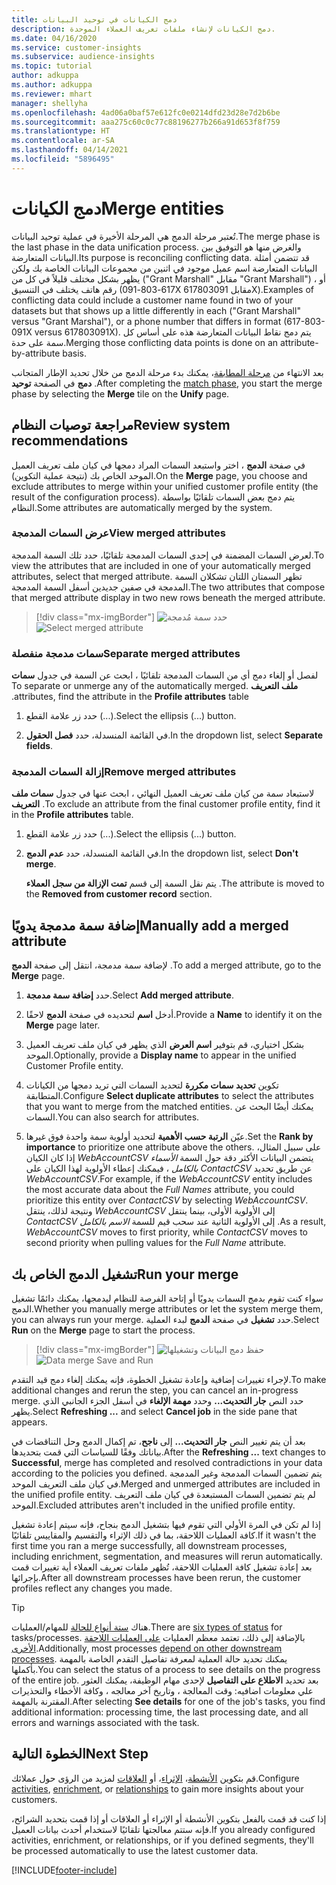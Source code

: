 ```yaml
---
title: دمج الكيانات في توحيد البيانات
description: دمج الكيانات لإنشاء ملفات تعريف العملاء الموحدة.
ms.date: 04/16/2020
ms.service: customer-insights
ms.subservice: audience-insights
ms.topic: tutorial
author: adkuppa
ms.author: adkuppa
ms.reviewer: mhart
manager: shellyha
ms.openlocfilehash: 4ad06a0baf57e612fc0e0214dfd23d28e7d2b6be
ms.sourcegitcommit: aaa275c60c0c77c88196277b266a91d653f8f759
ms.translationtype: HT
ms.contentlocale: ar-SA
ms.lasthandoff: 04/14/2021
ms.locfileid: "5896495"
---
```

# <a name="merge-entities"></a><span data-ttu-id="6a915-103">دمج الكيانات</span><span class="sxs-lookup"><span data-stu-id="6a915-103">Merge entities</span></span>

<span data-ttu-id="6a915-104">تُعتبر مرحلة الدمج هي المرحلة الأخيرة في عملية توحيد البيانات.</span><span class="sxs-lookup"><span data-stu-id="6a915-104">The merge phase is the last phase in the data unification process.</span></span> <span data-ttu-id="6a915-105">والغرض منها هو التوفيق بين البيانات المتعارضة.</span><span class="sxs-lookup"><span data-stu-id="6a915-105">Its purpose is reconciling conflicting data.</span></span> <span data-ttu-id="6a915-106">قد تتضمن أمثلة البيانات المتعارضة اسم عميل موجود في اثنين من مجموعات البيانات الخاصة بك ولكن يظهر بشكل مختلف قليلاً في كل من ("Grant Marshall" مقابل "Grant Marshall") ، أو رقم هاتف يختلف في التنسيق (617-803-091X مقابل 617803091X).</span><span class="sxs-lookup"><span data-stu-id="6a915-106">Examples of conflicting data could include a customer name found in two of your datasets but that shows up a little differently in each ("Grant Marshall" versus "Grant Marshal"), or a phone number that differs in format (617-803-091X versus 617803091X).</span></span> <span data-ttu-id="6a915-107">يتم دمج نقاط البيانات المتعارضة هذه على أساس كل سمة على حدة.</span><span class="sxs-lookup"><span data-stu-id="6a915-107">Merging those conflicting data points is done on an attribute-by-attribute basis.</span></span>

<span data-ttu-id="6a915-108">بعد الانتهاء من [مرحلة المطابقة](match-entities.md)، يمكنك بدء مرحلة الدمج من خلال تحديد الإطار المتجانب **دمج** في الصفحة **توحيد** .</span><span class="sxs-lookup"><span data-stu-id="6a915-108">After completing the [match phase](match-entities.md), you start the merge phase by selecting the **Merge** tile on the **Unify** page.</span></span>

## <a name="review-system-recommendations"></a><span data-ttu-id="6a915-109">مراجعة توصيات النظام</span><span class="sxs-lookup"><span data-stu-id="6a915-109">Review system recommendations</span></span>

<span data-ttu-id="6a915-110">في صفحة **الدمج** ، اختر واستبعد السمات المراد دمجها في كيان ملف تعريف العميل الموحد الخاص بك (نتيجة عملية التكوين).</span><span class="sxs-lookup"><span data-stu-id="6a915-110">On the **Merge** page, you choose and exclude attributes to merge within your unified customer profile entity (the result of the configuration process).</span></span> <span data-ttu-id="6a915-111">يتم دمج بعض السمات تلقائيًا بواسطة النظام.</span><span class="sxs-lookup"><span data-stu-id="6a915-111">Some attributes are automatically merged by the system.</span></span>

### <a name="view-merged-attributes"></a><span data-ttu-id="6a915-112">عرض السمات المدمجة</span><span class="sxs-lookup"><span data-stu-id="6a915-112">View merged attributes</span></span>

<span data-ttu-id="6a915-113">لعرض السمات المضمنة في إحدى السمات المدمجة تلقائيًا، حدد تلك السمة المدمجة.</span><span class="sxs-lookup"><span data-stu-id="6a915-113">To view the attributes that are included in one of your automatically merged attributes, select that merged attribute.</span></span> <span data-ttu-id="6a915-114">تظهر السمتان اللتان تشكلان السمة المدمجة في صفين جديدين أسفل السمة المدمجة.</span><span class="sxs-lookup"><span data-stu-id="6a915-114">The two attributes that compose that merged attribute display in two new rows beneath the merged attribute.</span></span>

> [!div class="mx-imgBorder"]
> <span data-ttu-id="6a915-115">![حدد سمة مُدمجة](media/configure-data-merge-profile-attributes.png "حدد سمة مُدمجة")</span><span class="sxs-lookup"><span data-stu-id="6a915-115">![Select merged attribute](media/configure-data-merge-profile-attributes.png "Select merged attribute")</span></span>

### <a name="separate-merged-attributes"></a><span data-ttu-id="6a915-116">سمات مدمجة منفصلة</span><span class="sxs-lookup"><span data-stu-id="6a915-116">Separate merged attributes</span></span>

<span data-ttu-id="6a915-117">لفصل أو إلغاء دمج أي من السمات المدمجة تلقائيًا ، ابحث عن السمة في جدول **‏‫سمات ملف التعريف** .</span><span class="sxs-lookup"><span data-stu-id="6a915-117">To separate or unmerge any of the automatically merged attributes, find the attribute in the **Profile attributes** table.</span></span>

1. <span data-ttu-id="6a915-118">حدد زر علامة القطع (...).</span><span class="sxs-lookup"><span data-stu-id="6a915-118">Select the ellipsis (...) button.</span></span>
  
2. <span data-ttu-id="6a915-119">في القائمة المنسدلة، حدد **فصل الحقول**.</span><span class="sxs-lookup"><span data-stu-id="6a915-119">In the dropdown list, select **Separate fields**.</span></span>

### <a name="remove-merged-attributes"></a><span data-ttu-id="6a915-120">إزالة السمات المدمجة</span><span class="sxs-lookup"><span data-stu-id="6a915-120">Remove merged attributes</span></span>

<span data-ttu-id="6a915-121">لاستبعاد سمة من كيان ملف تعريف العميل النهائي ، ابحث عنها في جدول **سمات ملف التعريف** .</span><span class="sxs-lookup"><span data-stu-id="6a915-121">To exclude an attribute from the final customer profile entity, find it in the **Profile attributes** table.</span></span>

1. <span data-ttu-id="6a915-122">حدد زر علامة القطع (...).</span><span class="sxs-lookup"><span data-stu-id="6a915-122">Select the ellipsis (...) button.</span></span>
  
2. <span data-ttu-id="6a915-123">في القائمة المنسدلة، حدد **عدم الدمج**.</span><span class="sxs-lookup"><span data-stu-id="6a915-123">In the dropdown list, select **Don't merge**.</span></span>

   <span data-ttu-id="6a915-124">يتم نقل السمة إلى قسم **تمت الإزالة من سجل العملاء** .</span><span class="sxs-lookup"><span data-stu-id="6a915-124">The attribute is moved to the **Removed from customer record** section.</span></span>

## <a name="manually-add-a-merged-attribute"></a><span data-ttu-id="6a915-125">إضافة سمة مدمجة يدويًا</span><span class="sxs-lookup"><span data-stu-id="6a915-125">Manually add a merged attribute</span></span>

<span data-ttu-id="6a915-126">لإضافة سمة مدمجة، انتقل إلى صفحة **الدمج** .</span><span class="sxs-lookup"><span data-stu-id="6a915-126">To add a merged attribute, go to the **Merge** page.</span></span>

1. <span data-ttu-id="6a915-127">حدد **إضافة سمة مدمجة**.</span><span class="sxs-lookup"><span data-stu-id="6a915-127">Select **Add merged attribute**.</span></span>

2. <span data-ttu-id="6a915-128">أدخل **اسم** لتحديده في صفحة **الدمج** لاحقًا.</span><span class="sxs-lookup"><span data-stu-id="6a915-128">Provide a **Name** to identify it on the **Merge** page later.</span></span>

3. <span data-ttu-id="6a915-129">بشكل اختياري، قم بتوفير **اسم العرض** الذي يظهر في كيان ملف تعريف العميل الموحد.</span><span class="sxs-lookup"><span data-stu-id="6a915-129">Optionally, provide a **Display name** to appear in the unified Customer Profile entity.</span></span>

4. <span data-ttu-id="6a915-130">تكوين **تحديد سمات مكررة** لتحديد السمات التي تريد دمجها من الكيانات المتطابقة.</span><span class="sxs-lookup"><span data-stu-id="6a915-130">Configure **Select duplicate attributes** to select the attributes that you want to merge from the matched entities.</span></span> <span data-ttu-id="6a915-131">يمكنك أيضًا البحث عن السمات.</span><span class="sxs-lookup"><span data-stu-id="6a915-131">You can also search for attributes.</span></span>

5. <span data-ttu-id="6a915-132">عيّن **الرتبة حسب الأهمية** لتحديد أولوية سمة واحدة فوق غيرها.</span><span class="sxs-lookup"><span data-stu-id="6a915-132">Set the **Rank by importance** to prioritize one attribute above the others.</span></span> <span data-ttu-id="6a915-133">على سبيل المثال، إذا كان الكيان *WebAccountCSV* يتضمن البيانات الأكثر دقة حول السمة *الأسماء بالكامل* ، فيمكنك إعطاء الأولوية لهذا الكيان على *ContactCSV* عن طريق تحديد *WebAccountCSV*.</span><span class="sxs-lookup"><span data-stu-id="6a915-133">For example, if the *WebAccountCSV* entity includes the most accurate data about the *Full Names* attribute, you could prioritize this entity over *ContactCSV* by selecting *WebAccountCSV*.</span></span> <span data-ttu-id="6a915-134">ونتيجة لذلك، ينتقل *WebAccountCSV* إلى الأولوية الأولى، بينما ينتقل *ContactCSV* إلى الأولوية الثانية عند سحب قيم للسمة *الاسم بالكامل* .</span><span class="sxs-lookup"><span data-stu-id="6a915-134">As a result, *WebAccountCSV* moves to first priority, while *ContactCSV* moves to second priority when pulling values for the *Full Name* attribute.</span></span>

## <a name="run-your-merge"></a><span data-ttu-id="6a915-135">تشغيل الدمج الخاص بك</span><span class="sxs-lookup"><span data-stu-id="6a915-135">Run your merge</span></span>

<span data-ttu-id="6a915-136">سواء كنت تقوم بدمج السمات يدويًا أو إتاحة الفرصة للنظام ليدمجها، يمكنك دائمًا تشغيل الدمج.</span><span class="sxs-lookup"><span data-stu-id="6a915-136">Whether you manually merge attributes or let the system merge them, you can always run your merge.</span></span> <span data-ttu-id="6a915-137">حدد **تشغيل** في صفحة **الدمج** لبدء العملية.</span><span class="sxs-lookup"><span data-stu-id="6a915-137">Select **Run** on the **Merge** page to start the process.</span></span>

> [!div class="mx-imgBorder"]
> <span data-ttu-id="6a915-138">![حفظ دمج البيانات وتشغيلها](media/configure-data-merge-save-run.png "حفظ دمج البيانات وتشغيلها")</span><span class="sxs-lookup"><span data-stu-id="6a915-138">![Data merge Save and Run](media/configure-data-merge-save-run.png "Data merge Save and Run")</span></span>

<span data-ttu-id="6a915-139">لإجراء تغييرات إضافية وإعادة تشغيل الخطوة، فإنه يمكنك إلغاء دمج قيد التقدم.</span><span class="sxs-lookup"><span data-stu-id="6a915-139">To make additional changes and rerun the step, you can cancel an in-progress merge.</span></span> <span data-ttu-id="6a915-140">حدد النص **جار التحديث...** وحدد **مهمة الإلغاء** في أسفل الجزء الجانبي الذي يظهر.</span><span class="sxs-lookup"><span data-stu-id="6a915-140">Select **Refreshing ...** and select **Cancel job**  in the side pane that appears.</span></span>

<span data-ttu-id="6a915-141">بعد أن يتم تغيير النص **جار التحديث...** إلى **ناجح**، تم إكمال الدمج وحل التناقضات في بياناتك وفقًا للسياسات التي قمت بتحديدها.</span><span class="sxs-lookup"><span data-stu-id="6a915-141">After the **Refreshing ...** text changes to **Successful**, merge has completed and resolved contradictions in your data according to the policies you defined.</span></span> <span data-ttu-id="6a915-142">يتم تضمين السمات المدمجة وغير المدمجة في كيان ملف التعريف الموحد.</span><span class="sxs-lookup"><span data-stu-id="6a915-142">Merged and unmerged attributes are included in the unified profile entity.</span></span> <span data-ttu-id="6a915-143">لم يتم تضمين السمات المستبعدة في كيان ملف التعريف الموحد.</span><span class="sxs-lookup"><span data-stu-id="6a915-143">Excluded attributes aren't included in the unified profile entity.</span></span>

<span data-ttu-id="6a915-144">إذا لم تكن في المرة الأولي التي تقوم فيها بتشغيل الدمج بنجاح، فإنه سيتم إعادة تشغيل كافة العمليات اللاحقة، بما في ذلك الإثراء والتقسيم والمقاييس تلقائيًا.</span><span class="sxs-lookup"><span data-stu-id="6a915-144">If it wasn't the first time you ran a merge successfully, all downstream processes, including enrichment, segmentation, and measures will rerun automatically.</span></span> <span data-ttu-id="6a915-145">بعد إعادة تشغيل كافة العمليات اللاحقة، تُظهر ملفات تعريف العملاء أية تغييرات قمت بإجرائها.</span><span class="sxs-lookup"><span data-stu-id="6a915-145">After all downstream processes have been rerun, the customer profiles reflect any changes you made.</span></span>

> [!TIP]
> <span data-ttu-id="6a915-146">هناك [ستة أنواع للحالة](system.md#status-types) للمهام/العمليات.</span><span class="sxs-lookup"><span data-stu-id="6a915-146">There are [six types of status](system.md#status-types) for tasks/processes.</span></span> <span data-ttu-id="6a915-147">بالإضافة إلى ذلك، تعتمد معظم العمليات [على العمليات اللاحقة الأخرى](system.md#refresh-policies).</span><span class="sxs-lookup"><span data-stu-id="6a915-147">Additionally, most processes [depend on other downstream processes](system.md#refresh-policies).</span></span> <span data-ttu-id="6a915-148">يمكنك تحديد حالة العملية لمعرفة تفاصيل التقدم الخاصة بالمهمة بأكملها.</span><span class="sxs-lookup"><span data-stu-id="6a915-148">You can select the status of a process to see details on the progress of the entire job.</span></span> <span data-ttu-id="6a915-149">بعد تحديد **الاطلاع على التفاصيل** لإحدى مهام الوظيفة، يمكنك العثور علي معلومات اضافيه: وقت المعالجة ، وتاريخ آخر معالجه ، وكافة الأخطاء والتحذيرات المقترنة بالمهمة.</span><span class="sxs-lookup"><span data-stu-id="6a915-149">After selecting **See details** for one of the job's tasks, you find additional information: processing time, the last processing date, and all errors and warnings associated with the task.</span></span>

## <a name="next-step"></a><span data-ttu-id="6a915-150">الخطوة التالية</span><span class="sxs-lookup"><span data-stu-id="6a915-150">Next Step</span></span>

<span data-ttu-id="6a915-151">قم بتكوين [الأنشطة](activities.md)، [‏‫الإثراء‬](enrichment-hub.md)، أو [العلاقات](relationships.md) لمزيد من الرؤى حول عملائك.</span><span class="sxs-lookup"><span data-stu-id="6a915-151">Configure [activities](activities.md), [enrichment](enrichment-hub.md), or [relationships](relationships.md) to gain more insights about your customers.</span></span>

<span data-ttu-id="6a915-152">إذا كنت قد قمت بالفعل بتكوين الأنشطة أو الإثراء أو العلاقات أو إذا قمت بتحديد الشرائح، فإنه ستتم معالجتها تلقائيًا لاستخدام أحدث بيانات العميل.</span><span class="sxs-lookup"><span data-stu-id="6a915-152">If you already configured activities, enrichment, or relationships, or if you defined segments, they'll be processed automatically to use the latest customer data.</span></span>




[!INCLUDE[footer-include](../includes/footer-banner.md)]